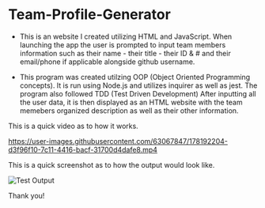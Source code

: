 # Team-Profile-Generator

* This is an website I created utilizing HTML and JavaScript. When launching the app the user is prompted to input team members information such as their name - their title - their ID & # and their email/phone if applicable alongside github username. 

* This program was created utilzing OOP (Object Oriented Programming concepts). It is run using Node.js and utilizes inquirer as well as jest. The program also followed TDD (Test Driven Development) After inputting all the user data, it is then displayed as an HTML website with the team memebers organized description as well as their other information. 


This is a quick video as to how it works. 



https://user-images.githubusercontent.com/63067847/178192204-d3f96f10-7c11-4416-bacf-31700d4dafe8.mp4

This is a quick screenshot as to how the output would look like.

![Test Output](https://user-images.githubusercontent.com/63067847/178192222-354624a4-e8aa-4b93-92b4-c56a80c03ae6.JPG)


Thank you!
